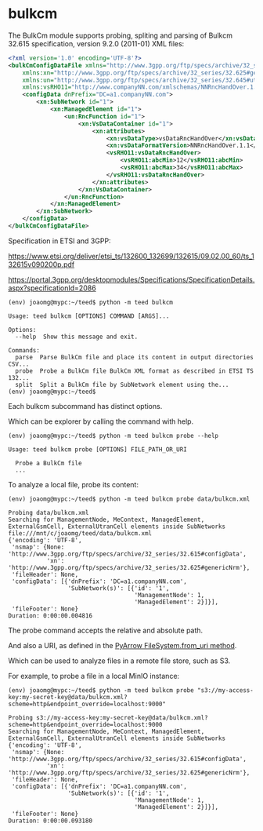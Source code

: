# bulkcm

The BulkCm module supports probing, spliting and parsing of Bulkcm 32.615 specification, version 9.2.0 (2011-01) XML files:

```xml
<?xml version='1.0' encoding='UTF-8'?>
<bulkCmConfigDataFile xmlns="http://www.3gpp.org/ftp/specs/archive/32_series/32.615#configData"
    xmlns:xn="http://www.3gpp.org/ftp/specs/archive/32_series/32.625#genericNrm"
    xmlns:un="http://www.3gpp.org/ftp/specs/archive/32_series/32.645#utranNrm"
    xmlns:vsRHO11="http://www.companyNN.com/xmlschemas/NNRncHandOver.1.1">
    <configData dnPrefix="DC=a1.companyNN.com">
        <xn:SubNetwork id="1">
            <xn:ManagedElement id="1">
                <un:RncFunction id="1">
                    <xn:VsDataContainer id="1">
                        <xn:attributes>
                            <xn:vsDataType>vsDataRncHandOver</xn:vsDataType>
                            <xn:vsDataFormatVersion>NNRncHandOver.1.1</xn:vsDataFormatVersion>
                            <vsRHO11:vsDataRncHandOver>
                                <vsRHO11:abcMin>12</vsRHO11:abcMin>
                                <vsRHO11:abcMax>34</vsRHO11:abcMax>
                            </vsRHO11:vsDataRncHandOver>
                        </xn:attributes>
                    </xn:VsDataContainer>
                </un:RncFunction>
            </xn:ManagedElement>
        </xn:SubNetwork>
    </configData>
</bulkCmConfigDataFile>
```

Specification in ETSI and 3GPP:

https://www.etsi.org/deliver/etsi_ts/132600_132699/132615/09.02.00_60/ts_132615v090200p.pdf

https://portal.3gpp.org/desktopmodules/Specifications/SpecificationDetails.aspx?specificationId=2086

```shell
(env) joaomg@mypc:~/teed$ python -m teed bulkcm

Usage: teed bulkcm [OPTIONS] COMMAND [ARGS]...

Options:
  --help  Show this message and exit.

Commands:
  parse  Parse BulkCm file and place its content in output directories CSV...
  probe  Probe a BulkCm file BulkCm XML format as described in ETSI TS 132...
  split  Split a BulkCm file by SubNetwork element using the...
(env) joaomg@mypc:~/teed$
```

Each bulkcm subcommand has distinct options.

Which can be explorer by calling the command with help.

```shell
(env) joaomg@mypc:~/teed$ python -m teed bulkcm probe --help

Usage: teed bulkcm probe [OPTIONS] FILE_PATH_OR_URI

  Probe a BulkCm file
  ...
```

To analyze a local file, probe its content:

```shell
(env) joaomg@mypc:~/teed$ python -m teed bulkcm probe data/bulkcm.xml

Probing data/bulkcm.xml
Searching for ManagementNode, MeContext, ManagedElement, ExternalGsmCell, ExternalUtranCell elements inside SubNetworks
file:///mnt/c/joaomg/teed/data/bulkcm.xml
{'encoding': 'UTF-8',
 'nsmap': {None: 'http://www.3gpp.org/ftp/specs/archive/32_series/32.615#configData',
           'xn': 'http://www.3gpp.org/ftp/specs/archive/32_series/32.625#genericNrm'},
 'fileHeader': None,
 'configData': [{'dnPrefix': 'DC=a1.companyNN.com',
                 'SubNetwork(s)': [{'id': '1',
                                    'ManagementNode': 1,
                                    'ManagedElement': 2}]}],
 'fileFooter': None}
Duration: 0:00:00.004816
```

The probe command accepts the relative and absolute path.

And also a URI, as defined in the [PyArrow FileSystem.from_uri method](https://arrow.apache.org/docs/python/generated/pyarrow.fs.FileSystem.html#pyarrow.fs.FileSystem.from_uri).

Which can be used to analyze files in a remote file store, such as S3.

For example, to probe a file in a local MinIO instance:

```shell
(env) joaomg@mypc:~/teed$ python -m teed bulkcm probe "s3://my-access-key:my-secret-key@data/bulkcm.xml?scheme=http&endpoint_override=localhost:9000"

Probing s3://my-access-key:my-secret-key@data/bulkcm.xml?scheme=http&endpoint_override=localhost:9000
Searching for ManagementNode, MeContext, ManagedElement, ExternalGsmCell, ExternalUtranCell elements inside SubNetworks
{'encoding': 'UTF-8',
 'nsmap': {None: 'http://www.3gpp.org/ftp/specs/archive/32_series/32.615#configData',
           'xn': 'http://www.3gpp.org/ftp/specs/archive/32_series/32.625#genericNrm'},
 'fileHeader': None,
 'configData': [{'dnPrefix': 'DC=a1.companyNN.com',
                 'SubNetwork(s)': [{'id': '1',
                                    'ManagementNode': 1,
                                    'ManagedElement': 2}]}],
 'fileFooter': None}
Duration: 0:00:00.093180
```
